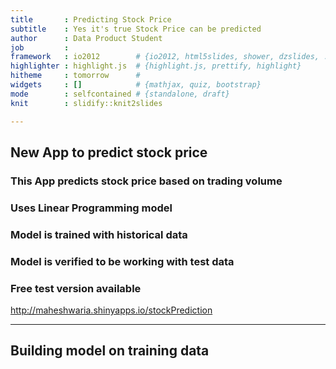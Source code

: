 ```yaml
---
title       : Predicting Stock Price
subtitle    : Yes it's true Stock Price can be predicted
author      : Data Product Student
job         : 
framework   : io2012        # {io2012, html5slides, shower, dzslides, ...}
highlighter : highlight.js  # {highlight.js, prettify, highlight}
hitheme     : tomorrow      # 
widgets     : []            # {mathjax, quiz, bootstrap}
mode        : selfcontained # {standalone, draft}
knit        : slidify::knit2slides

---
```

## New App to predict stock price

### This App predicts stock price based on trading volume
### Uses Linear Programming model 
### Model is trained with historical data 
### Model is verified to be working with test data
### Free test version available
http://maheshwaria.shinyapps.io/stockPrediction

---

## Building  model on training data









